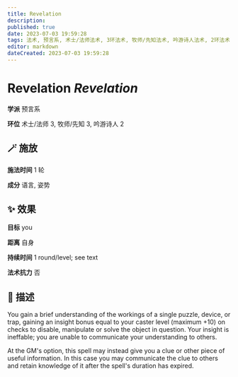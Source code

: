```yaml
---
title: Revelation
description: 
published: true
date: 2023-07-03 19:59:28
tags: 法术, 预言系, 术士/法师法术, 3环法术, 牧师/先知法术, 吟游诗人法术, 2环法术
editor: markdown
dateCreated: 2023-07-03 19:59:28
---
```


# **Revelation** *Revelation*

**学派** 预言系 

**环位** 术士/法师 3, 牧师/先知 3, 吟游诗人 2

## 🪄 施放

**施法时间** 1 轮

**成分** 语言, 姿势

## ✨ 效果 

**目标** you 

**距离** 自身  

**持续时间** 1 round/level; see text 

**法术抗力** 否

## 📖 描述

You gain a brief understanding of the workings of a single puzzle, device, or trap, gaining an insight bonus equal to your caster level (maximum +10) on checks to disable, manipulate or solve the object in question. Your insight is ineffable; you are unable to communicate your understanding to others.

At the GM's option, this spell may instead give you a clue or other piece of useful information. In this case you may communicate the clue to others and retain knowledge of it after the spell's duration has expired.
    